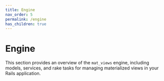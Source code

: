 ```yaml
---
title: Engine
nav_order: 5
permalink: /engine
has_children: true
---
```


# Engine

This section provides an overview of the `mat_views` engine, including models, services, and rake tasks for managing materialized views in your Rails application.

